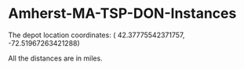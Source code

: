 # Amherst-MA-TSP-DON-Instances

The depot location coordinates: ( 42.37775542371757, -72.51967263421288)

All the distances are in miles.
